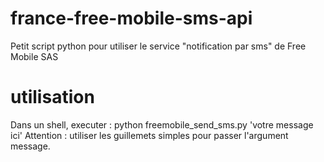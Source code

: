 # france-free-mobile-sms-api
Petit script python pour utiliser le service "notification par sms" de Free Mobile SAS
# utilisation 
Dans un shell, executer :
python freemobile_send_sms.py 'votre message ici'
Attention : utiliser les guillemets simples pour passer l'argument message.
